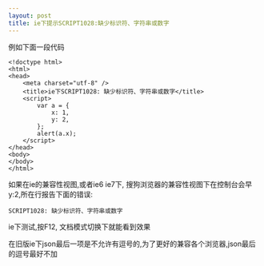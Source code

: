 ```yaml
---
layout: post
title: ie下提示SCRIPT1028:缺少标识符、字符串或数字
---
```


例如下面一段代码

    <!doctype html>
    <html>
    <head>
        <meta charset="utf-8" />
        <title>ie下SCRIPT1028: 缺少标识符、字符串或数字</title>
        <script>
            var a = {
                x: 1,
                y: 2,
            };
            alert(a.x);
        </script>
    </head>
    <body>
    </body>
    </html>

如果在ie的兼容性视图,或者ie6 ie7下, 搜狗浏览器的兼容性视图下在控制台会早y:2,所在行报告下面的错误:

    SCRIPT1028: 缺少标识符、字符串或数字 

ie下测试,按F12, 文档模式切换下就能看到效果

在旧版ie下json最后一项是不允许有逗号的,为了更好的兼容各个浏览器,json最后的逗号最好不加
